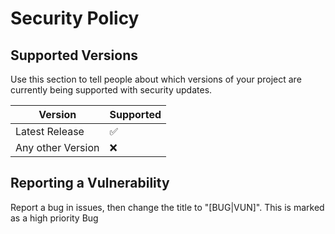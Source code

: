 # Security Policy

## Supported Versions

Use this section to tell people about which versions of your project are
currently being supported with security updates.

| Version          | Supported          |
| -----------------| ------------------ |
| Latest Release   | :white_check_mark: |
| Any other Version| :x:                |

## Reporting a Vulnerability

Report a bug in issues, then change the title to "[BUG|VUN]". This is marked as a high priority Bug
